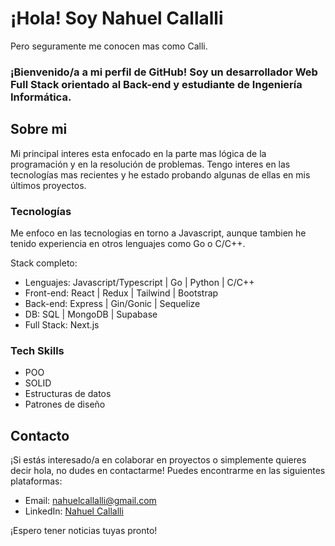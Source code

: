 # ¡Hola! Soy Nahuel Callalli

Pero seguramente me conocen mas como Calli.

### ¡Bienvenido/a a mi perfil de GitHub! Soy un desarrollador Web Full Stack orientado al Back-end y estudiante de Ingeniería Informática.

## Sobre mi

Mi principal interes esta enfocado en la parte mas lógica de la programación y en la resolución de problemas. Tengo interes en las tecnologías mas recientes y he estado probando algunas de ellas en mis últimos proyectos.

### Tecnologías

Me enfoco en las tecnologias en torno a Javascript, aunque tambien he tenido experiencia en otros lenguajes como Go o C/C++. 

Stack completo:
- Lenguajes: Javascript/Typescript | Go | Python | C/C++ 
- Front-end: React | Redux | Tailwind | Bootstrap
- Back-end: Express | Gin/Gonic | Sequelize
- DB: SQL | MongoDB | Supabase
- Full Stack: Next.js

### Tech Skills

- POO
- SOLID
- Estructuras de datos
- Patrones de diseño

## Contacto

¡Si estás interesado/a en colaborar en proyectos o simplemente quieres decir hola, no dudes en contactarme! Puedes encontrarme en las siguientes plataformas:

- Email: nahuelcallalli@gmail.com
- LinkedIn: [Nahuel Callalli](https://www.linkedin.com/in/nahuel-callalli-3a58871aa/)
<!--   - Sitio web: [Tú Sitio Web](https://www.tusitio.com)-->

¡Espero tener noticias tuyas pronto!
